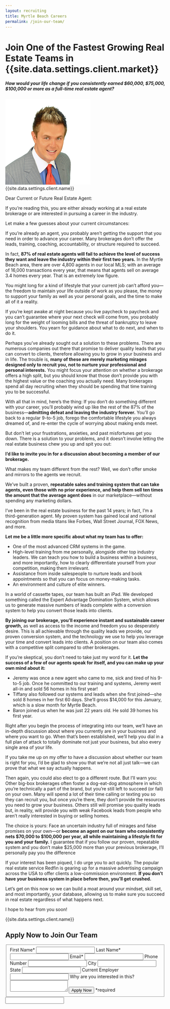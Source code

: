 ```yaml
---
layout: recruiting
title: Myrtle Beach Careers
permalink: /join-our-team/
---
```


<div class="recruiting-page">
<h1 class="join-us">Join One of the Fastest Growing Real Estate Teams in {{site.data.settings.client.market}}</h1>
<h5 class="join-us-subtitle">How would your life change if you consistently earned $60,000, $75,000, $100,000 or more as a full-time real estate agent?</h5>
<div class="recruiting-photo">
<span class="client-image-container">
<img src="/img/headshot.jpg" alt="{{site.data.settings.client.name}}" class="client-image"/>
</span>
<figcaption class="caption">{{site.data.settings.client.name}}</figcaption>
</div>


<p>Dear Current or Future Real Estate Agent:</p>

<p>If you’re reading this, you are either already working at a real estate brokerage or are interested in pursuing a career in the industry.</p>

<p>Let make a few guesses about your current circumstances:</p>

<p>If you’re already an agent, you probably aren’t getting the support that you need in order to advance your career. Many brokerages don’t offer the leads, training, coaching, accountability, or structure required to succeed.</p>

<p>In fact, <strong>87% of real estate agents will fail to achieve the level of success they want and leave the industry within their first two years.</strong> In the Myrtle Beach area, there are over 4,800 agents in our local MLS; with an average of 16,000 transactions every year, that means that agents sell on average 3.4 homes every year. That is an extremely low figure.</p>

<p>You might long for a kind of lifestyle that your current job can’t afford you—the freedom to maintain your life outside of work as you please, the money to support your family as well as your personal goals, and the time to make all of it a reality.</p>

<p>If you’re kept awake at night because you live paycheck to paycheck and you can’t guarantee where your next check will come from, you probably long for the weight of looming bills and the threat of bankruptcy to leave your shoulders. You yearn for guidance about what to do next, and when to do it.</p>

<p>Perhaps you’ve already sought out a solution to these problems. There are numerous companies out there that promise to deliver quality leads that you can convert to clients, therefore allowing you to grow in your business and in life. The trouble is, <strong>many of these are merely marketing mirages designed only to recruit you, not to nurture your professional and personal interests.</strong> You might focus your attention on whether a brokerage offers a high split, but you should know that those don’t provide you with the highest value or the coaching you actually need. Many brokerages spend all day recruiting when they should be spending that time training you to be successful.</p>

<p>With all that in mind, here’s the thing: If you don’t do something different with your career, you’ll probably wind up like the rest of the 87% of the business—<strong>admitting defeat and leaving the industry forever.</strong> You’ll go back to a regular 9-to-5 job, forego the comfortable lifestyle you always dreamed of, and re-enter the cycle of worrying about making ends meet.</p>

<p>But don’t let your frustrations, anxieties, and past misfortunes get you down. There is a solution to your problems, and it doesn’t involve letting the real estate business chew you up and spit you out:</p>

<p><strong>I’d like to invite you in for a discussion about becoming a member of our brokerage.</strong></p>

<p>What makes my team different from the rest? Well, we don’t offer smoke and mirrors to the agents we recruit.</p>

<p>We’ve built a proven, <strong>repeatable sales and training system that can take agents, even those with no prior experience, and help them sell ten times the amount that the average agent does</strong> in our marketplace—without spending any marketing dollars.</p>

<p>I’ve been in the real estate business for the past 14 years; in fact, I’m a third-generation agent. My proven system has gained local and national recognition from media titans like Forbes, Wall Street Journal, FOX News, and more.</p>

<p><strong>Let me be a little more specific about what my team has to offer:</strong>
<ul class="indent">
<li>One of the most advanced CRM systems in the game.</li>
<li>High-level training from me personally, alongside other top industry leaders. We can teach you how to build a business within a business, and more importantly, how to clearly differentiate yourself from your competition, making them irrelevant.</li>
<li>Assistance from inside salespeople to nurture leads and book appointments so that you can focus on money-making tasks.</li>
<li>An environment and culture of elite winners.</li>
</ul></p>

<p>In a world of cassette tapes, our team has built an iPad. We developed something called the Expert Advantage Domination System, which allows us to generate massive numbers of leads complete with a conversion system to help you convert those leads into clients.</p>

<p><strong>By joining our brokerage, you’ll experience instant and sustainable career growth,</strong> as well as access to the income and freedom you so desperately desire. This is all achievable through the quality leads we provide, our proven conversion system, and the technology we use to help you leverage your time and convert leads into clients. A position on our team also comes with a competitive split compared to other brokerages.</p>

<p>If you’re skeptical, you don’t need to take just my word for it. <strong>Let the success of a few of our agents speak for itself, and you can make up your own mind about it:</strong>
<ul class="indent">
<li>Jeremy was once a new agent who came to me, sick and tired of his 9-to-5 job. Once he committed to our training and systems, Jeremy went all-in and sold 56 homes in his first year!</li>
<li>Tiffany also followed our systems and leads when she first joined—she sold 8 homes in her first 60 days. She’ll gross $14,000 for this January, which is a slow month for Myrtle Beach.</li>
<li>Baron joined us when he was just 22 years old. He sold 39 homes his first year.</li>
</ul></p>

<p>Right after you begin the process of integrating into our team, we’ll have an in-depth discussion about where you currently are in your business and where you want to go. When that’s been established, we’ll help you dial in a full plan of attack to totally dominate not just your business, but also every single area of your life.</p>

<p>If you take me up on my offer to have a discussion about whether our team is right for you, I’d be glad to show you that we’re not all just talk—we can prove that what we say actually happens.</p>

<p>Then again, you could also elect to go a different route. But I’ll warn you: Other big-box brokerages often foster a dog-eat-dog atmosphere in which you’re technically a part of the brand, but you’re still left to succeed (or fail) on your own. Many will spend a lot of their time calling or texting you so they can recruit you, but once you’re there, they don’t provide the resources you need to grow your business. Others still will promise you quality leads but, in reality, will provide you with weak Facebook leads from people who aren’t really interested in buying or selling homes.</p>

<p>The choice is yours: Face an uncertain industry full of mirages and false promises on your own—or <strong>become an agent on our team who consistently nets $70,000 to $100,000 per year, all while maintaining a lifestyle fit for you and your family.</strong> I guarantee that if you follow our proven, repeatable system and you don’t make $25,000 more than your previous brokerage, I’ll personally pay you the difference</p>

<p>If your interest has been piqued, I do urge you to act quickly. The popular real estate service Redfin is gearing up for a massive advertising campaign across the USA to offer clients a low-commission environment. <strong>If you don’t have your business system in place before then, you’ll get crushed.</strong></p>

<p>Let’s get on this now so we can build a moat around your mindset, skill set, and most importantly, your database, allowing us to make sure you succeed in real estate regardless of what happens next.</p>


<p>I hope to hear from you soon!</p>


<p>{{site.data.settings.client.name}}</p>



<h2 class="recruiting">Apply Now to Join Our Team</h2>

<form method="post" class="home-value cta-forms" action="https://formspree.io/{{site.data.settings.client.email}}" onsubmit="return setReturn()">
					<fieldset><label for="firstname">First Name*</label> <input type="text" required="" name="firstname" /> <label for="lastname">Last Name*</label> <input type="text" required="" name="lastname" /> <label for="email">Email*</label> <input type="text" name="name" /> <label for="phone">Phone Number </label> <input type="tel" name="phone" />
						<!--base32-c9gq6t9k68pkcd3jcwpp4rbkcmtk4-base32--><label for="city">City </label> <input type="text" name="city" /> <label for="state">State </label> <input type="text" name="state" /> <label for="employer">Current Employer </label> <input type="text" name="employer" /> <label for="message">Why are you interested in this? </label><textarea name="employer"></textarea>
						<!--base32-c9gq6t9k68pk8cbme5gq4uv4cguqachj70r2urk1edjk6cg-base32--><input class="submit light-light" type="submit" value="Apply Now" name="submitrecruitingForm" /> <span class="asterisk">*required</span></fieldset>
					<!--base32-c9gq6t9k68pk8c9he1t7cxkecdkpedhpe9h6at3me5r7ee1kddhpwx9q71up4tb3f1u6mc3mdcwp6vkg6rw3gc1dc9gq6t9k68-base32-->
					<div class="hidden"><input type="hidden" value="{{site.data.settings.client.email}}" name="_to" /> <input type="hidden" value="Recruiting Contact Request Message From Your Vyral Careers and Training Video Blog" name="_subject" /> <input type="text" name="_gotcha" /></div>
				</form>
